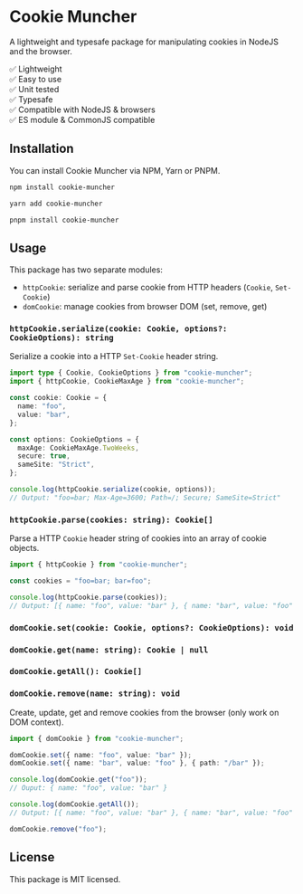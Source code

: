 # Cookie Muncher
A lightweight and typesafe package for manipulating cookies in NodeJS and the browser.

✅ Lightweight  
✅ Easy to use  
✅ Unit tested  
✅ Typesafe  
✅ Compatible with NodeJS & browsers  
✅ ES module & CommonJS compatible  

## Installation
You can install Cookie Muncher via NPM, Yarn or PNPM.

```sh
npm install cookie-muncher
```

```sh
yarn add cookie-muncher
```

```sh
pnpm install cookie-muncher
```

## Usage
This package has two separate modules:
- `httpCookie`: serialize and parse cookie from HTTP headers (`Cookie`, `Set-Cookie`)
- `domCookie`: manage cookies from browser DOM (set, remove, get)

### `httpCookie.serialize(cookie: Cookie, options?: CookieOptions): string`
Serialize a cookie into a HTTP `Set-Cookie` header string.

```ts
import type { Cookie, CookieOptions } from "cookie-muncher";
import { httpCookie, CookieMaxAge } from "cookie-muncher";

const cookie: Cookie = {
  name: "foo",
  value: "bar",
};

const options: CookieOptions = {
  maxAge: CookieMaxAge.TwoWeeks,
  secure: true,
  sameSite: "Strict",
};

console.log(httpCookie.serialize(cookie, options));
// Output: "foo=bar; Max-Age=3600; Path=/; Secure; SameSite=Strict"
```

### `httpCookie.parse(cookies: string): Cookie[]`
Parse a HTTP `Cookie` header string of cookies into an array of cookie objects.

```ts
import { httpCookie } from "cookie-muncher";

const cookies = "foo=bar; bar=foo";

console.log(httpCookie.parse(cookies));
// Output: [{ name: "foo", value: "bar" }, { name: "bar", value: "foo" }]
```

### `domCookie.set(cookie: Cookie, options?: CookieOptions): void`
### `domCookie.get(name: string): Cookie | null`
### `domCookie.getAll(): Cookie[]`
### `domCookie.remove(name: string): void`
Create, update, get and remove cookies from the browser (only work on DOM context).

```ts
import { domCookie } from "cookie-muncher";
```

```ts
domCookie.set({ name: "foo", value: "bar" });
domCookie.set({ name: "bar", value: "foo" }, { path: "/bar" });
```

```ts
console.log(domCookie.get("foo")); 
// Ouput: { name: "foo", value: "bar" }
```

```ts
console.log(domCookie.getAll());
// Output: [{ name: "foo", value: "bar" }, { name: "bar", value: "foo" }]
```

```ts
domCookie.remove("foo");
```

## License
This package is MIT licensed.